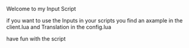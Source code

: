 Welcome to my Input Script

if you want to use the Inputs in your scripts you find an axample in the client.lua and Translation in the config.lua


have fun with the script
